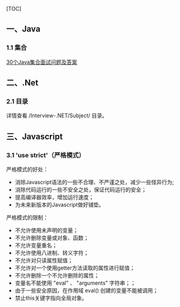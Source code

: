 [TOC]

## 一、Java
### 1.1 集合
[30个Java集合面试问题及答案](https://mp.weixin.qq.com/s?__biz=MzAwNDE2NTgzNQ==&mid=2247484485&idx=1&sn=e25d097893b232403d74b2110e5b1fab&chksm=9b315de1ac46d4f72b703b2c85e57019b481bdcc59dc53447a27909d7b8f70f0ed1ee4854159&mpshare=1&scene=23&srcid=0608pXE8NxhkbmuVbGvu5Qpd#rd)

## 二、.Net
### 2.1 目录
详情查看 /Interview-.NET/Subject/ 目录。

## 三、Javascript
### 3.1 'use strict'（严格模式）
严格模式的好处：
- 消除Javascript语法的一些不合理、不严谨之处，减少一些怪异行为;
- 消除代码运行的一些不安全之处，保证代码运行的安全；
- 提高编译器效率，增加运行速度；
- 为未来新版本的Javascript做好铺垫。

严格模式的限制：
- 不允许使用未声明的变量；
- 不允许删除变量或对象、函数；
- 不允许变量重名；
- 不允许使用八进制、转义字符；
- 不允许对只读属性赋值；
- 不允许对一个使用getter方法读取的属性进行赋值；
- 不允许删除一个不允许删除的属性；
- 变量名不能使用 "eval" 、 "arguments" 字符串；；
- 由于一些安全原因，在作用域 eval() 创建的变量不能被调用；
- 禁止this关键字指向全局对象。



